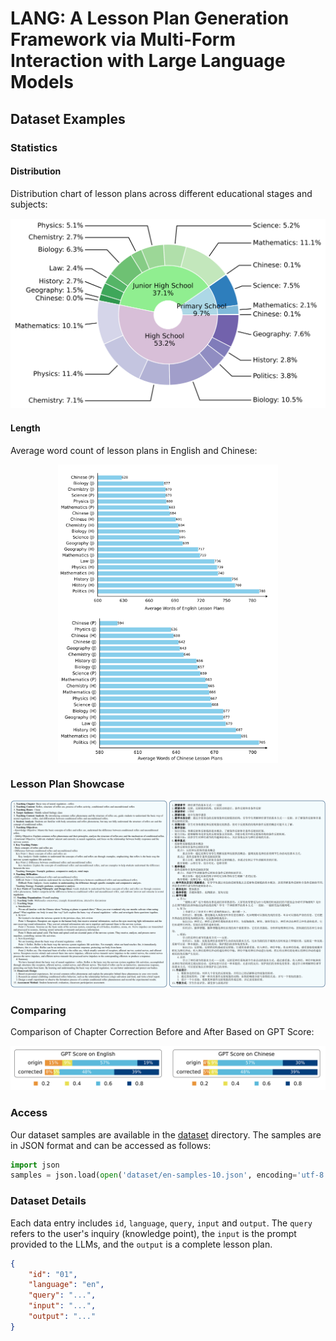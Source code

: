 # LANG: A Lesson Plan Generation Framework via Multi-Form Interaction with Large Language Models

## Dataset Examples

### Statistics

#### Distribution

Distribution chart of lesson plans across different educational stages and subjects:

<div style="text-align: center;">
  <img src="imgs/lesson plan distribution.png">
</div>

#### Length

Average word count of lesson plans in English and Chinese:

<div style="display: flex; flex-direction: column; align-items: center">
  <img src="imgs/average words of en.png" width=70% style="margin: auto">
  <img src="imgs/average words of zh.png" width=70%>
</div>


</div>


### Lesson Plan Showcase

<div style="text-align: center;">
  <img src="imgs/sample.png">
</div>


### Comparing

Comparison of Chapter Correction Before and After Based on GPT Score:

<div style="text-align: center;">
  <img src="imgs/comparing.png">
</div>


### Access

Our dataset samples are available in the [dataset](dataset) directory. The samples are in JSON format and can be accessed as follows:

```python
import json
samples = json.load(open('dataset/en-samples-10.json', encoding='utf-8'))
```


### Dataset Details

Each data entry includes `id`, `language`, `query`, `input` and `output`. The `query` refers to the user's inquiry (knowledge point), the `input` is the prompt provided to the LLMs, and the `output` is a complete lesson plan.

```json
{
    "id": "01",
    "language": "en",
    "query": "...",
    "input": "...",
    "output": "..."
}
```
